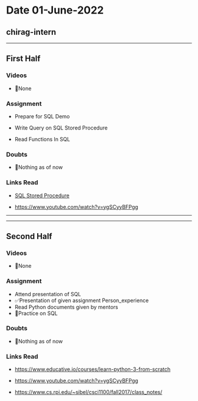 # Date 01-June-2022

## chirag-intern

<hr>

## First Half

### Videos

- 🚫None

### Assignment

- Prepare for SQL Demo

- Write Query on SQL Stored Procedure
- Read Functions In SQL

### Doubts

- 🚫Nothing as of now

### Links Read

- [SQL Stored Procedure](https://www.w3schools.com/sql/sql_stored_procedures.asp)

- https://www.youtube.com/watch?v=ygSCyyBFPgg

<hr>
<hr>

## Second Half

### Videos

- 🚫None

### Assignment

- Attend presentation of SQL
- ✅Presentation of given assignment Person_experience
- Read Python documents given by mentors
- 🔄Practice on SQL

### Doubts

- 🚫Nothing as of now

### Links Read

- https://www.educative.io/courses/learn-python-3-from-scratch

- https://www.youtube.com/watch?v=ygSCyyBFPgg
- https://www.cs.rpi.edu/~sibel/csci1100/fall2017/class_notes/
